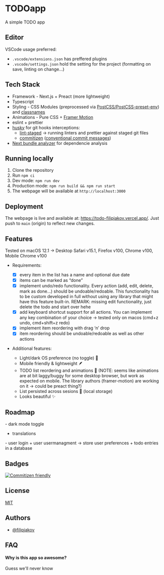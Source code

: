 # TODOapp

A simple TODO app

## Editor

VSCode usage preferred:

- `.vscode/extensions.json` has preffered plugins
- `.vscode/settings.json` hold the setting for the project (formatting on save, linting on change...)

## Tech Stack

- Framework - Next.js + Preact (more lightweight)
- Typescript
- Styling - CSS Modules (preprocessed via [PostCSS/PostCSS-preset-env](https://github.com/csstools/postcss-plugins/tree/main/plugin-packs/postcss-preset-env)) and [classnames](https://github.com/JedWatson/classnames)
- Animations - Pure CSS + [Framer Motion](https://www.framer.com/docs/)
- eslint + prettier
- [husky](https://github.com/typicode/husky) for git hooks interceptions:
  - [lint-staged](https://github.com/okonet/lint-staged) -> running linters and prettier against staged git files
  - [commitizen](https://github.com/commitizen/cz-cli) ([conventional commit messages](https://www.conventionalcommits.org/en/v1.0.0/))
- [Next bundle analyzer](https://www.npmjs.com/package/@next/bundle-analyzer) for dependencie analysis

## Running locally

1. Clone the repository
2. Run `npm ci`
3. Dev mode: `npm run dev`
4. Production mode: `npm run build && npm run start`
5. The webpage will be available at `http://localhost:3000`

## Deployment

The webpage is live and available at: https://todo-filipjakov.vercel.app/. Just push to `main` (origin) to reflect new changes.

## Features

Tested on macOS 12.1 -> Desktop Safari v15.1, Firefox v100, Chrome v100, Mobile Chrome v100

- Requirements:

  - [x] every item in the list has a name and optional due date
  - [x] items can be marked as “done”
  - [x] implement undo/redo functionality. Every action (add, edit, delete, mark as done…) should be undoable/redoable. This functionality has to be custom developed in full without using any library that might have this feature built-in. REMARK: missing edit functionality, just delete the todo and start over hehe
  - [x] add keyboard shortcut support for all actions. You can implement any key combination of your choice -> tested only on macos (cmd+z undo, cmd+shift+z redo)
  - [x] implement item reordering with drag ‘n’ drop
  - [x] item reordering should be undoable/redoable as well as other actions

- Additional features:
  - Light/dark OS preference (no toggle) 🌙
  - Mobile friendly & lightweight 🪶
  - TODO list reordering and animations 💫 (NOTE: seems like animations are at bit laggy/buggy for some desktop browser, but work as expected on mobile. The library authors (framer-motion) are working on it -> could be preact thing?)
  - List persisted across sesions 💾 (local storage)
  - Looks beautiful ✨

## Roadmap

- dark mode toggle

- translations

- user login + user usermanagment -> store user preferences + todo entries in a database

## Badges

[![Commitizen friendly](https://img.shields.io/badge/commitizen-friendly-brightgreen.svg)](http://commitizen.github.io/cz-cli/)

## License

[MIT](https://choosealicense.com/licenses/mit/)

## Authors

- [@filipjakov](https://www.github.com/octokatherine)

## FAQ

#### Why is this app so awesome?

Guess we'll never know
